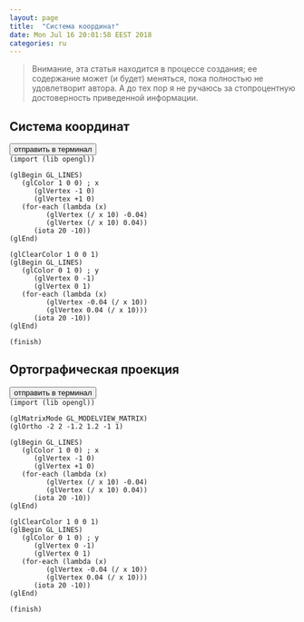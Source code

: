 ```yaml
---
layout: page
title:  "Система координат"
date: Mon Jul 16 20:01:58 EEST 2018
categories: ru
---
```


> Внимание, эта статья находится в процессе создания; ее содержание может (и будет) меняться, пока полностью не удовлетворит автора. А до тех пор я не ручаюсь за стопроцентную достоверность приведенной информации.


## Система координат

<pre><button class="doit" onclick="doit(xy.textContent)">отправить в терминал</button><code id="xy" data-language="ol">
(import (lib opengl))

(glBegin GL_LINES)
   (glColor 1 0 0) ; x
      (glVertex -1 0)
      (glVertex +1 0)
   (for-each (lambda (x)
         (glVertex (/ x 10) -0.04)
         (glVertex (/ x 10) 0.04))
      (iota 20 -10))
(glEnd)

(glClearColor 1 0 0 1)
(glBegin GL_LINES)
   (glColor 0 1 0) ; y
      (glVertex 0 -1)
      (glVertex 0 1)
   (for-each (lambda (x)
         (glVertex -0.04 (/ x 10))
         (glVertex 0.04 (/ x 10)))
      (iota 20 -10))
(glEnd)

(finish)
</code></pre>

## Ортографическая проекция

<pre><button class="doit" onclick="doit(ortho.textContent)">отправить в терминал</button><code id="ortho" data-language="ol">
(import (lib opengl))

(glMatrixMode GL_MODELVIEW_MATRIX)
(glOrtho -2 2 -1.2 1.2 -1 1)

(glBegin GL_LINES)
   (glColor 1 0 0) ; x
      (glVertex -1 0)
      (glVertex +1 0)
   (for-each (lambda (x)
         (glVertex (/ x 10) -0.04)
         (glVertex (/ x 10) 0.04))
      (iota 20 -10))
(glEnd)

(glClearColor 1 0 0 1)
(glBegin GL_LINES)
   (glColor 0 1 0) ; y
      (glVertex 0 -1)
      (glVertex 0 1)
   (for-each (lambda (x)
         (glVertex -0.04 (/ x 10))
         (glVertex 0.04 (/ x 10)))
      (iota 20 -10))
(glEnd)

(finish)
</code></pre>
